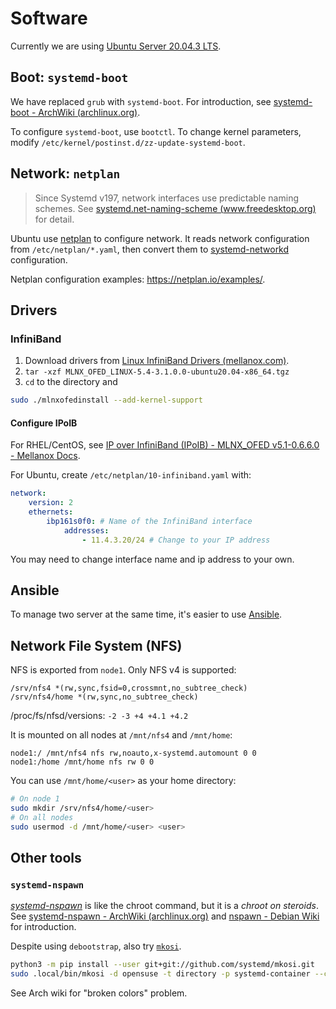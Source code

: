 # Software

Currently we are using [Ubuntu Server 20.04.3 LTS](https://releases.ubuntu.com/20.04/).

## Boot: `systemd-boot`

We have replaced `grub` with `systemd-boot`. For introduction, see [systemd-boot - ArchWiki (archlinux.org)](https://wiki.archlinux.org/title/systemd-boot).

To configure `systemd-boot`, use `bootctl`.
To change kernel parameters, modify `/etc/kernel/postinst.d/zz-update-systemd-boot`.

## Network: `netplan`

> Since Systemd v197, network interfaces use predictable naming schemes. See [systemd.net-naming-scheme (www.freedesktop.org)](https://www.freedesktop.org/software/systemd/man/systemd.net-naming-scheme.html) for detail.

Ubuntu use [netplan](https://netplan.io/) to configure network. It reads network configuration from `/etc/netplan/*.yaml`, then convert them to [systemd-networkd](https://www.freedesktop.org/software/systemd/man/systemd.network.html) configuration.

Netplan configuration examples: https://netplan.io/examples/.

## Drivers

### InfiniBand

1. Download drivers from [Linux InfiniBand Drivers (mellanox.com)](https://www.mellanox.com/products/infiniband-drivers/linux/mlnx_ofed).
2. `tar -xzf MLNX_OFED_LINUX-5.4-3.1.0.0-ubuntu20.04-x86_64.tgz`
3. `cd` to the directory and
```bash
sudo ./mlnxofedinstall --add-kernel-support
```

#### Configure IPoIB

For RHEL/CentOS, see [IP over InfiniBand (IPoIB) - MLNX_OFED v5.1-0.6.6.0 - Mellanox Docs](https://docs.mellanox.com/pages/viewpage.action?pageId=32413276).

For Ubuntu, create `/etc/netplan/10-infiniband.yaml` with:

```yaml
network:
    version: 2
    ethernets:
        ibp161s0f0: # Name of the InfiniBand interface
            addresses:
                - 11.4.3.20/24 # Change to your IP address
```

You may need to change interface name and ip address to your own.

## Ansible

To manage two server at the same time, it's easier to use [Ansible](https://www.ansible.com/).

## Network File System (NFS)

NFS is exported from `node1`. Only NFS v4 is supported:
```
/srv/nfs4 *(rw,sync,fsid=0,crossmnt,no_subtree_check)
/srv/nfs4/home *(rw,sync,no_subtree_check)
```

/proc/fs/nfsd/versions: `-2 -3 +4 +4.1 +4.2`

It is mounted on all nodes at `/mnt/nfs4` and `/mnt/home`:
```
node1:/ /mnt/nfs4 nfs rw,noauto,x-systemd.automount 0 0
node1:/home /mnt/home nfs rw 0 0
```

You can use `/mnt/home/<user>` as your home directory:
```bash
# On node 1
sudo mkdir /srv/nfs4/home/<user>
# On all nodes
sudo usermod -d /mnt/home/<user> <user>
```

## Other tools

### `systemd-nspawn`

[_systemd-nspawn_](https://www.freedesktop.org/software/systemd/man/systemd-nspawn.html) is like the chroot command, but it is a _chroot on steroids_. See [systemd-nspawn - ArchWiki (archlinux.org)](https://wiki.archlinux.org/title/systemd-nspawn) and [nspawn - Debian Wiki](https://wiki.debian.org/nspawn) for introduction.

Despite using `debootstrap`, also try [`mkosi`](https://github.com/systemd/mkosi).

```bash
python3 -m pip install --user git+git://github.com/systemd/mkosi.git
sudo .local/bin/mkosi -d opensuse -t directory -p systemd-container --checksum --password password -o /var/lib/machines/opensuse-test
```

See Arch wiki for "broken colors" problem.
